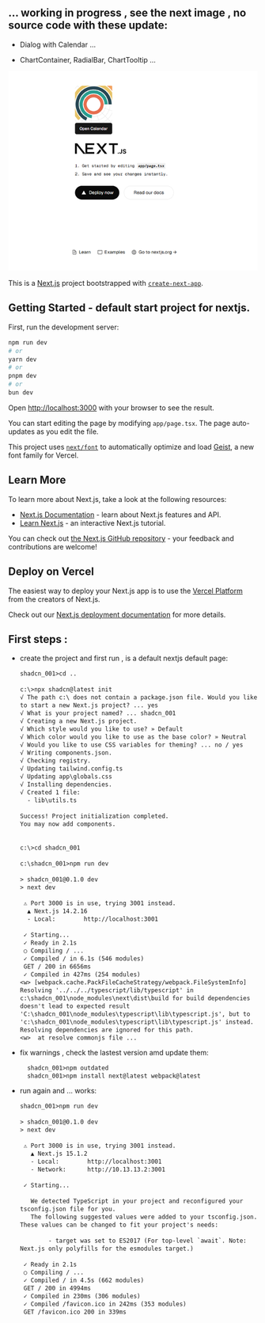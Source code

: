## ... working in progress , see the next image , no source code with these update:

 - Dialog with Calendar ...

 - ChartContainer, RadialBar, ChartTooltip ...
   
!['shadcn.bmp'](shadcn.bmp)

This is a [Next.js](https://nextjs.org) project bootstrapped with [`create-next-app`](https://nextjs.org/docs/app/api-reference/cli/create-next-app).

## Getting Started - default start project for nextjs.

First, run the development server:

```bash
npm run dev
# or
yarn dev
# or
pnpm dev
# or
bun dev
```

Open [http://localhost:3000](http://localhost:3000) with your browser to see the result.

You can start editing the page by modifying `app/page.tsx`. The page auto-updates as you edit the file.

This project uses [`next/font`](https://nextjs.org/docs/app/building-your-application/optimizing/fonts) to automatically optimize and load [Geist](https://vercel.com/font), a new font family for Vercel.

## Learn More

To learn more about Next.js, take a look at the following resources:

- [Next.js Documentation](https://nextjs.org/docs) - learn about Next.js features and API.
- [Learn Next.js](https://nextjs.org/learn) - an interactive Next.js tutorial.

You can check out [the Next.js GitHub repository](https://github.com/vercel/next.js) - your feedback and contributions are welcome!

## Deploy on Vercel

The easiest way to deploy your Next.js app is to use the [Vercel Platform](https://vercel.com/new?utm_medium=default-template&filter=next.js&utm_source=create-next-app&utm_campaign=create-next-app-readme) from the creators of Next.js.

Check out our [Next.js deployment documentation](https://nextjs.org/docs/app/building-your-application/deploying) for more details.

## First steps :

- create the project and first run , is a default nextjs default page:
  ```
  shadcn_001>cd ..

  c:\>npx shadcn@latest init
  √ The path c:\ does not contain a package.json file. Would you like to start a new Next.js project? ... yes
  √ What is your project named? ... shadcn_001
  √ Creating a new Next.js project.
  √ Which style would you like to use? » Default
  √ Which color would you like to use as the base color? » Neutral
  √ Would you like to use CSS variables for theming? ... no / yes
  √ Writing components.json.
  √ Checking registry.
  √ Updating tailwind.config.ts
  √ Updating app\globals.css
  √ Installing dependencies.
  √ Created 1 file:
    - lib\utils.ts
  
  Success! Project initialization completed.
  You may now add components.
  
  
  c:\>cd shadcn_001
  
  c:\shadcn_001>npm run dev
  
  > shadcn_001@0.1.0 dev
  > next dev
  
   ⚠ Port 3000 is in use, trying 3001 instead.
    ▲ Next.js 14.2.16
    - Local:        http://localhost:3001
  
   ✓ Starting...
   ✓ Ready in 2.1s
   ○ Compiling / ...
   ✓ Compiled / in 6.1s (546 modules)
   GET / 200 in 6656ms
   ✓ Compiled in 427ms (254 modules)
  <w> [webpack.cache.PackFileCacheStrategy/webpack.FileSystemInfo] Resolving '../../../typescript/lib/typescript' in c:\shadcn_001\node_modules\next\dist\build for build dependencies doesn't lead to expected result 'C:\shadcn_001\node_modules\typescript\lib\typescript.js', but to 'c:\shadcn_001\node_modules\typescript\lib\typescript.js' instead. Resolving dependencies are ignored for this path.
  <w>  at resolve commonjs file ...
  ```

- fix warnings , check the lastest version amd update them:

  ```
    shadcn_001>npm outdated
    shadcn_001>npm install next@latest webpack@latest
  ```
- run again and ... works:
  
  ```
  shadcn_001>npm run dev

  > shadcn_001@0.1.0 dev
  > next dev
  
   ⚠ Port 3000 is in use, trying 3001 instead.
     ▲ Next.js 15.1.2
     - Local:        http://localhost:3001
     - Network:      http://10.13.13.2:3001
  
   ✓ Starting...
  
     We detected TypeScript in your project and reconfigured your tsconfig.json file for you.
     The following suggested values were added to your tsconfig.json. These values can be changed to fit your project's needs:
  
          - target was set to ES2017 (For top-level `await`. Note: Next.js only polyfills for the esmodules target.)
  
   ✓ Ready in 2.1s
   ○ Compiling / ...
   ✓ Compiled / in 4.5s (662 modules)
   GET / 200 in 4994ms
   ✓ Compiled in 230ms (306 modules)
   ✓ Compiled /favicon.ico in 242ms (353 modules)
   GET /favicon.ico 200 in 339ms
  ```
